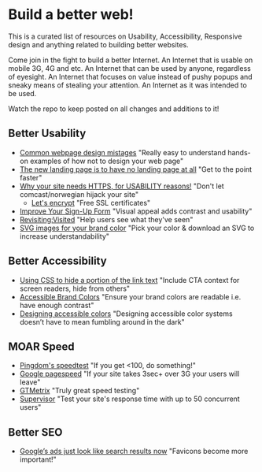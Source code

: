 # Build a better web!

This is a curated list of resources on Usability, Accessibility, Responsive design and anything related to building better websites.

Come join in the fight to build a better Internet. An Internet that is usable on mobile 3G, 4G and etc. An Internet that can be used by anyone, regardless of eyesight. An Internet that focuses on value instead of pushy popups and sneaky means of stealing your attention. An Internet as it was intended to be used.

Watch the repo to keep posted on all changes and additions to it!


## Better Usability

- [Common webpage design mistages](http://blog-en.tilda.cc/articles-website-design-mistakes) "Really easy to understand hands-on examples of how not to design your web page"
- [The new landing page is to have no landing page at all](https://uxdesign.cc/the-new-landing-page-is-to-have-no-landing-page-at-all-bb57ca1548f1) "Get to the point faster"
- [Why your site needs HTTPS, for USABILITY reasons!](https://www.troyhunt.com/heres-why-your-static-website-needs-https/) "Don't let comcast/norwegian hijack your site"
  - [Let's encrypt](https://letsencrypt.org/) "Free SSL certificates"
- [Improve Your Sign-Up Form](https://uxmovement.com/forms/improve-your-sign-up-form-with-off-white-text-fields/) "Visual appeal adds contrast and usability"
- [Revisiting:Visited](http://joelcalifa.com/blog/revisiting-visited/) "Help users see what they've seen"
- [SVG images for your brand color](http://undraw.co/illustrations) "Pick your color & download an SVG to increase understandability"

## Better Accessibility
- [Using CSS to hide a portion of the link text](https://www.w3.org/TR/2012/NOTE-WCAG20-TECHS-20120103/C7) "Include CTA context for screen readers, hide from others"
- [Accessible Brand Colors](https://abc.useallfive.com/) "Ensure your brand colors are readable i.e. have enough contrast"
- [Designing accessible colors](https://stripe.com/en-fi/blog/accessible-color-systems) "Designing accessible color systems doesn’t have to mean fumbling around in the dark"

## MOAR Speed
- [Pingdom's speedtest](https://tools.pingdom.com/) "If you get <100, do something!"
- [Google pagespeed](https://developers.google.com/speed/pagespeed/insights/) "If your site takes 3sec+ over 3G your users will leave"
- [GTMetrix](https://gtmetrix.com/) "Truly great speed testing"
- [Supervisor](https://demo.supervisor.com/) "Test your site's response time with up to 50 concurrent users"


## Better SEO
- [Google’s ads just look like search results now](https://www.theverge.com/tldr/2020/1/23/21078343/google-ad-desktop-design-change-favicon-icon-ftc-guidelines) "Favicons become more important!"

